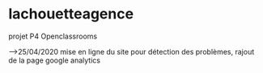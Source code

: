 # lachouetteagence
projet P4 Openclassrooms



-->25/04/2020 mise en ligne du site pour détection des problèmes, rajout de la page google analytics


